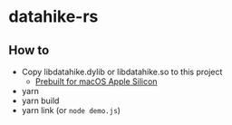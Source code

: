 # datahike-rs

## How to

- Copy libdatahike.dylib or libdatahike.so to this project
  - [Prebuilt for macOS Apple Silicon](https://github.com/logseq/datahike-rs/releases/tag/0.0.0)
- yarn
- yarn build
- yarn link (or `node demo.js`)
